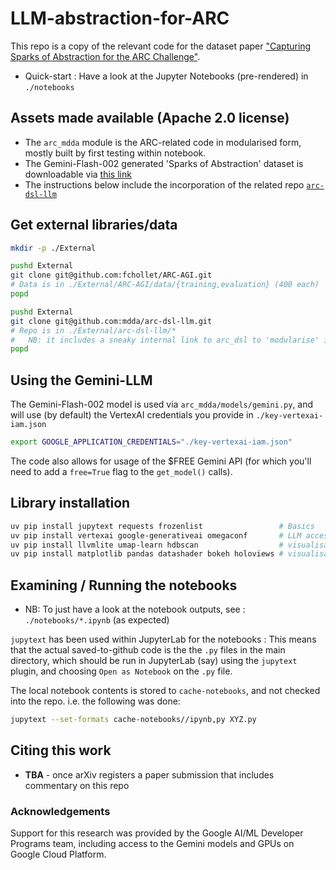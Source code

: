 # LLM-abstraction-for-ARC

This repo is a copy of the relevant code for the dataset paper ["Capturing Sparks of Abstraction for the ARC Challenge"](TODO).

* Quick-start : Have a look at the Jupyter Notebooks (pre-rendered) in `./notebooks`

## Assets made available (Apache 2.0 license)

* The `arc_mdda` module is the ARC-related code in modularised form, mostly built by first testing within notebook.
* The Gemini-Flash-002 generated 'Sparks of Abstraction' dataset is downloadable via [this link](TODO)
* The instructions below include the incorporation of the related repo [`arc-dsl-llm`](https://github.com/mdda/arc-dsl-llm)

## Get external libraries/data

```bash
mkdir -p ./External

pushd External
git clone git@github.com:fchollet/ARC-AGI.git
# Data is in ./External/ARC-AGI/data/{training,evaluation} (400 each)
popd

pushd External
git clone git@github.com:mdda/arc-dsl-llm.git
# Repo is in ./External/arc-dsl-llm/*
#   NB: it includes a sneaky internal link to arc_dsl to 'modularise' it
popd
```

## Using the Gemini-LLM

The Gemini-Flash-002 model is used via `arc_mdda/models/gemini.py`, 
and will use (by default) the VertexAI credentials you provide in `./key-vertexai-iam.json`

```bash
export GOOGLE_APPLICATION_CREDENTIALS="./key-vertexai-iam.json"
```

The code also allows for usage of the $FREE Gemini API 
(for which you'll need to add a `free=True` flag to the `get_model()` calls).


## Library installation

```bash
uv pip install jupytext requests frozenlist                 # Basics
uv pip install vertexai google-generativeai omegaconf       # LLM access
uv pip install llvmlite umap-learn hdbscan                  # visualisation
uv pip install matplotlib pandas datashader bokeh holoviews # visualisation
```


## Examining / Running the notebooks

* NB: To just have a look at the notebook outputs, see : `./notebooks/*.ipynb` (as expected)

`jupytext` has been used within JupyterLab for the notebooks : This means that the actual saved-to-github 
code is the the `.py` files in the main directory, which should be run in JupyterLab (say) using the 
`jupytext` plugin, and choosing `Open as Notebook` on the `.py` file.

The local notebook contents is stored to `cache-notebooks`, and not checked into the repo.  i.e. the following was done:
```bash
jupytext --set-formats cache-notebooks//ipynb,py XYZ.py
```

## Citing this work

* **TBA** - once arXiv registers a paper submission that includes commentary on this repo


### Acknowledgements

Support for this research was provided by the Google AI/ML Developer Programs team,
including access to the Gemini models and GPUs on Google Cloud Platform.